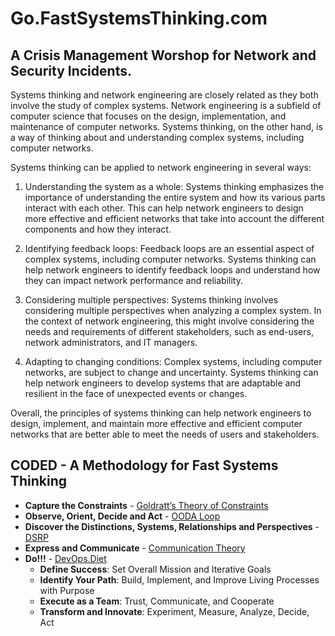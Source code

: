 # Go.FastSystemsThinking.com
## A Crisis Management Worshop for Network and Security Incidents.
Systems thinking and network engineering are closely related as they both involve the study of complex systems. Network engineering is a subfield of computer science that focuses on the design, implementation, and maintenance of computer networks. Systems thinking, on the other hand, is a way of thinking about and understanding complex systems, including computer networks.

Systems thinking can be applied to network engineering in several ways:

1. Understanding the system as a whole: Systems thinking emphasizes the importance of understanding the entire system and how its various parts interact with each other. This can help network engineers to design more effective and efficient networks that take into account the different components and how they interact.

2. Identifying feedback loops: Feedback loops are an essential aspect of complex systems, including computer networks. Systems thinking can help network engineers to identify feedback loops and understand how they can impact network performance and reliability.

3. Considering multiple perspectives: Systems thinking involves considering multiple perspectives when analyzing a complex system. In the context of network engineering, this might involve considering the needs and requirements of different stakeholders, such as end-users, network administrators, and IT managers.

4. Adapting to changing conditions: Complex systems, including computer networks, are subject to change and uncertainty. Systems thinking can help network engineers to develop systems that are adaptable and resilient in the face of unexpected events or changes.

Overall, the principles of systems thinking can help network engineers to design, implement, and maintain more effective and efficient computer networks that are better able to meet the needs of users and stakeholders.

## CODED - A Methodology for Fast Systems Thinking

- **Capture the Constraints** - [Goldratt’s Theory of Constraints](https://www.leanproduction.com/theory-of-constraints/) 
- **Observe, Orient, Decide and Act** - [OODA Loop](https://en.wikipedia.org/wiki/OODA_loop)
- **Discover the Distinctions, Systems, Relationships and Perspectives** - [DSRP](https://en.wikipedia.org/wiki/DSRP)
- **Express and Communicate** - [Communication Theory](https://en.wikipedia.org/wiki/Communication_theory)
- **Do!!!** - [DevOps.Diet](https://devops.diet) 
    - **Define Success**: Set Overall Mission and Iterative Goals
    - **Identify Your Path**: Build, Implement, and Improve Living Processes with Purpose
    - **Execute as a Team**: Trust, Communicate, and Cooperate
    - **Transform and Innovate**: Experiment, Measure, Analyze, Decide, Act
